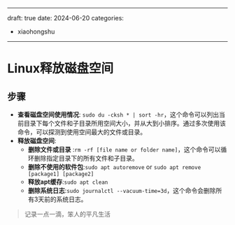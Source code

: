 ---
draft: true
date: 2024-06-20
categories:
  - xiaohongshu
  ---
  
# Linux释放磁盘空间

## 步骤

- **查看磁盘空间使用情况**: `sudo du -cksh * | sort -hr`，这个命令可以列出当前目录下每个文件和子目录所用空间大小，并从大到小排序。通过多次使用该命令，可以探测到使用空间最大的文件或目录。
- **释放磁盘空间**: 
	- **删除文件或目录** :`rm -rf [file name or folder name]`，这个命令可以循环删除指定目录下的所有文件和子目录。
	- **删除不使用的软件包**:`sudo apt autoremove` or `sudo apt remove [package1] [package2]`
	- **释放apt缓存**:`sudo apt clean`
	- **删除系统日志**:`sudo journalctl --vacuum-time=3d`，这个命令会删除所有3天前的系统日志。

> 记录一点一滴，笨人的平凡生活